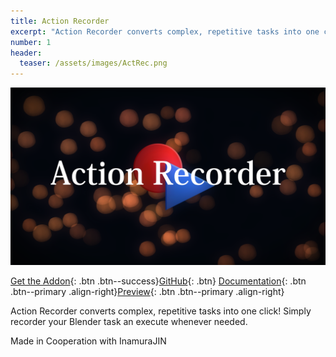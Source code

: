 ```yaml
---
title: Action Recorder
excerpt: "Action Recorder converts complex, repetitive tasks into one click!"
number: 1
header:
  teaser: /assets/images/ActRec.png
---
```


[![Action Recorder](/assets/images/ActRec.png)](https://github.com/InamuraJIN/ActionRecorder)

[Get the Addon](https://github.com/InamuraJIN/ActionRecorder/releases/latest){: .btn .btn--success}[GitHub](https://github.com/InamuraJIN/ActionRecorder){: .btn}  [Documentation](https://inamurajin.wixsite.com/website/post/tutorial_readme_en){: .btn .btn--primary .align-right}[Preview](https://youtu.be/OA0vjP7D4Ec){: .btn .btn--primary .align-right}

Action Recorder converts complex, repetitive tasks into one click!
Simply recorder your Blender task an execute whenever needed.

Made in Cooperation with InamuraJIN
